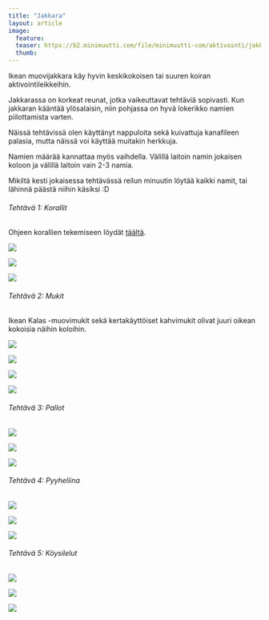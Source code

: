 ```yaml
---
title: "Jakkara"
layout: article
image:
  feature:
  teaser: https://b2.minimuutti.com/file/minimuutti-com/aktivointi/jakkara/DS00940-245px.jpg
  thumb:
---
```


Ikean muovijakkara käy hyvin keskikokoisen tai suuren koiran aktivointileikkeihin.

Jakkarassa on korkeat reunat, jotka vaikeuttavat tehtäviä sopivasti. Kun jakkaran kääntää ylösalaisin, niin pohjassa on hyvä lokerikko namien piilottamista varten.

Näissä tehtävissä olen käyttänyt nappuloita sekä kuivattuja kanafileen palasia, mutta näissä voi käyttää muitakin herkkuja.

Namien määrää kannattaa myös vaihdella. Välillä laitoin namin jokaisen koloon ja välillä laitoin vain 2-3 namia.

Mikiltä kesti jokaisessa tehtävässä reilun minuutin löytää kaikki namit, tai lähinnä päästä niihin käsiksi :D

###### Tehtävä 1: Korallit

Ohjeen korallien tekemiseen löydät [täältä](/aktivointi/korallit/).

![](https://b2.minimuutti.com/file/minimuutti-com/aktivointi/jakkara/DS00935-800px.jpg)

![](https://b2.minimuutti.com/file/minimuutti-com/aktivointi/jakkara/DS00933-800px.jpg)

![](https://b2.minimuutti.com/file/minimuutti-com/aktivointi/jakkara/DS00940-800px.jpg)

###### Tehtävä 2: Mukit

Ikean Kalas -muovimukit sekä kertakäyttöiset kahvimukit olivat juuri oikean kokoisia näihin koloihin.

![](https://b2.minimuutti.com/file/minimuutti-com/aktivointi/jakkara/DS01055-800px.jpg)

![](https://b2.minimuutti.com/file/minimuutti-com/aktivointi/jakkara/DS01057-800px.jpg)

![](https://b2.minimuutti.com/file/minimuutti-com/aktivointi/jakkara/DS01072-800px.jpg)

![](https://b2.minimuutti.com/file/minimuutti-com/aktivointi/jakkara/DS01089-800px.jpg)

###### Tehtävä 3: Pallot

![](https://b2.minimuutti.com/file/minimuutti-com/aktivointi/jakkara/DS00949-800px.jpg)

![](https://b2.minimuutti.com/file/minimuutti-com/aktivointi/jakkara/DS00951-800px.jpg)

![](https://b2.minimuutti.com/file/minimuutti-com/aktivointi/jakkara/DS00967-800px.jpg)

###### Tehtävä 4: Pyyheliina

![](https://b2.minimuutti.com/file/minimuutti-com/aktivointi/jakkara/DS00917-800px.jpg)

![](https://b2.minimuutti.com/file/minimuutti-com/aktivointi/jakkara/DS00919-800px.jpg)

![](https://b2.minimuutti.com/file/minimuutti-com/aktivointi/jakkara/DS00926-800px.jpg)

###### Tehtävä 5: Köysilelut

![](https://b2.minimuutti.com/file/minimuutti-com/aktivointi/jakkara/DS00973-800px.jpg)

![](https://b2.minimuutti.com/file/minimuutti-com/aktivointi/jakkara/DS00985-800px.jpg)

![](https://b2.minimuutti.com/file/minimuutti-com/aktivointi/jakkara/DS00994-800px.jpg)
